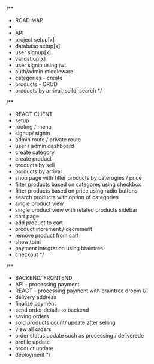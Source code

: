 /\*\*

- ROAD MAP
-
- API
- project setup[x]
- database setup[x]
- user signup[x]
- validation[x]
- user signin using jwt
- auth/admin middleware
- categories - create
- products - CRUD
- products by arrival, soild, search
  \*/

/\*\*

- REACT CLIENT
- setup
- routing / menu
- signup/ signin
- admin route / private route
- user / admin dashboard
- create category
- create product
- products by sell
- products by arrival
- shop page with filter products by caterogies / price
- filter products based on categores using checkbox
- filter products based on price using radio buttons
- search products with option of categories
- single product view
- single product view with related products sidebar
- cart page
- add product to cart
- product increment / decrement
- remove product from cart
- show total
- payment integration using braintree
- checkout
  \*/

/\*\*

- BACKEND/ FRONTEND
- API - processing payment
- REACT - processing payment with braintree dropin UI
- delivery address
- finalize payment
- send order details to backend
- saving orders
- sold products count/ update after selling
- view all orders
- order status update such as processing / deliverede
- profile update
- product update
- deployment
  \*/
